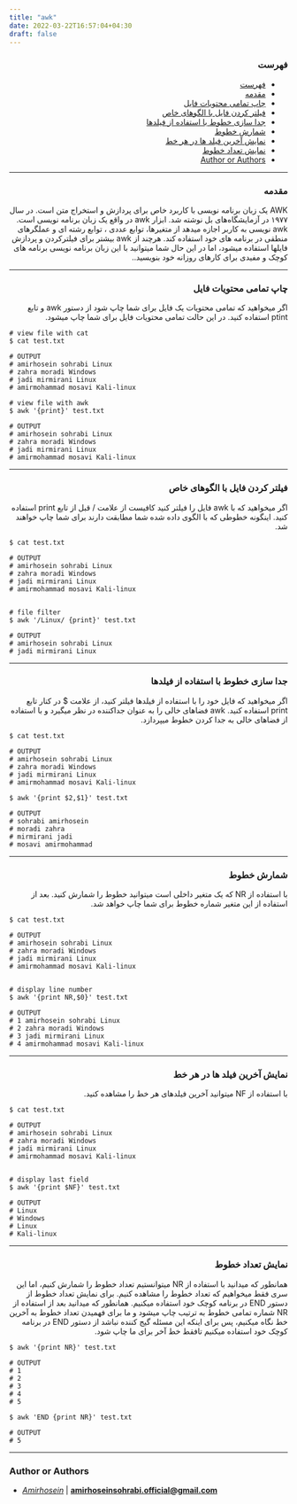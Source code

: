 ```yaml
---
title: "awk"
date: 2022-03-22T16:57:04+04:30
draft: false
---
```




<div dir='rtl'>

### فهرست

- [فهرست](#فهرست)
- [مقدمه](#مقدمه)
- [چاپ تمامی محتویات فایل](#چاپ-تمامی-محتویات-فایل)
- [فیلتر کردن فایل با الگوهای خاص](#فیلتر-کردن-فایل-با-الگوهای-خاص)
- [جدا سازی خطوط با استفاده از فیلدها](#جدا-سازی-خطوط-با-استفاده-از-فیلدها)
- [شمارش خطوط](#شمارش-خطوط)
- [نمایش آخرین فیلد ها در هر خط](#نمایش-آخرین-فیلد-ها-در-هر-خط)
- [نمایش تعداد خطوط](#نمایش-تعداد-خطوط)
- [Author or Authors](#author-or-authors)
</div>




---
<div dir='rtl'>

### مقدمه
AWK یک زبان برنامه نویسی با کاربرد خاص برای پردازش و استخراج متن است. در سال ۱۹۷۷ در آزمایشگاه‌های بل نوشته شد.
ابزار awk در واقع یک زبان برنامه نویسی است. awk نویسی به کاربر اجازه میدهد از متغیرها، توابع عددی ، توابع رشته ای و عملگرهای منطقی در برنامه های خود استفاده کند. هرچند از awk بیشتر برای فیلترکردن و پردازش فایلها استفاده میشود، اما در این حال شما میتوانید با این زبان برنامه نویسی برنامه های کوچک و مفیدی برای کارهای روزانه خود بنویسید.. 
</div>



---
<div dir='rtl'>

### چاپ تمامی محتویات فایل
اگر میخواهید که تمامی محتویات یک فایل برای شما چاپ شود از دستور awk و تابع ptint استفاده کنید. در این حالت تمامی محتویات فایل برای شما چاپ میشود.

</div>

    # view file with cat
    $ cat test.txt
    
    # OUTPUT
    # amirhosein sohrabi Linux
    # zahra moradi Windows
    # jadi mirmirani Linux
    # amirmohammad mosavi Kali-linux
      
    # view file with awk
    $ awk '{print}' test.txt  

    # OUTPUT
    # amirhosein sohrabi Linux
    # zahra moradi Windows
    # jadi mirmirani Linux
    # amirmohammad mosavi Kali-linux
      
      
---
<div dir='rtl'>

### فیلتر کردن فایل با الگوهای خاص
اگر میخواهید که با awk فایل را فیلتر کنید کافیست از علامت / قبل از تابع print استفاده کنید. اینگونه خطوطی که با الگوی داده شده شما مطابقت دارند برای شما چاپ خواهند شد.

</div>

    $ cat test.txt
    
    # OUTPUT
    # amirhosein sohrabi Linux
    # zahra moradi Windows
    # jadi mirmirani Linux
    # amirmohammad mosavi Kali-linux
      

    # file filter
    $ awk '/Linux/ {print}' test.txt 

    # OUTPUT
    # amirhosein sohrabi Linux
    # jadi mirmirani Linux


---
<div dir='rtl'>

### جدا سازی خطوط با استفاده از فیلدها
اگر میخواهید که فایل خود را با استفاده از فیلدها فیلتر کنید، از علامت $ در کنار تابع print استفاده کنید. awk فضاهای خالی را به عنوان جداکننده در نظر میگیرد و با استفاده از فضاهای خالی به جدا کردن خطوط میپردازد.

</div>

    
    $ cat test.txt
    
    # OUTPUT
    # amirhosein sohrabi Linux
    # zahra moradi Windows
    # jadi mirmirani Linux
    # amirmohammad mosavi Kali-linux
      
    $ awk '{print $2,$1}' test.txt

    # OUTPUT
    # sohrabi amirhosein
    # moradi zahra
    # mirmirani jadi
    # mosavi amirmohammad
 



---
<div dir='rtl'>

### شمارش خطوط
با استفاده از NR که یک متغیر داخلی است میتوانید خطوط را شمارش کنید. بعد از استفاده از این متغیر شماره خطوط برای شما چاپ خواهد شد.


</div>

    
    $ cat test.txt
    
    # OUTPUT
    # amirhosein sohrabi Linux
    # zahra moradi Windows
    # jadi mirmirani Linux
    # amirmohammad mosavi Kali-linux
      

    # display line number
    $ awk '{print NR,$0}' test.txt

    # OUTPUT
    # 1 amirhosein sohrabi Linux
    # 2 zahra moradi Windows
    # 3 jadi mirmirani Linux
    # 4 amirmohammad mosavi Kali-linux
      


---
<div dir='rtl'>

### نمایش آخرین فیلد ها در هر خط
با استفاده از NF میتوانید آخرین فیلدهای هر خط را مشاهده کنید.

</div>

    
    $ cat test.txt
    
    # OUTPUT
    # amirhosein sohrabi Linux
    # zahra moradi Windows
    # jadi mirmirani Linux
    # amirmohammad mosavi Kali-linux
      

    # display last field
    $ awk '{print $NF}' test.txt

    # OUTPUT
    # Linux
    # Windows
    # Linux
    # Kali-linux
      
      
---
<div dir='rtl'>

### نمایش تعداد خطوط
همانطور که میدانید با استفاده از NR میتوانستیم تعداد خطوط را شمارش کنیم، اما این سری فقط میخواهیم که تعداد خطوط را مشاهده کنیم. برای نمایش تعداد خطوط از دستور END در برنامه کوچک خود استفاده میکنیم. همانطور که میدانید بعد از استفاده از NR شماره تمامی خطوط به ترتیب چاپ میشود و ما برای فهمیدن تعداد خطوط به آخرین خط نگاه میکنیم، پس برای اینکه این مسئله گیج کننده نباشد از دستور END در برنامه کوچک خود استفاده میکنیم تافقط خط آخر برای ما چاپ شود.

</div>

    $ awk '{print NR}' test.txt
    
    # OUTPUT
    # 1
    # 2
    # 3
    # 4
    # 5

    $ awk 'END {print NR}' test.txt
    
    # OUTPUT
    # 5


---

### Author or Authors

- *[Amirhosein](https://github.com/amirhoseinsb)* | **<amirhoseinsohrabi.official@gmail.com>**
